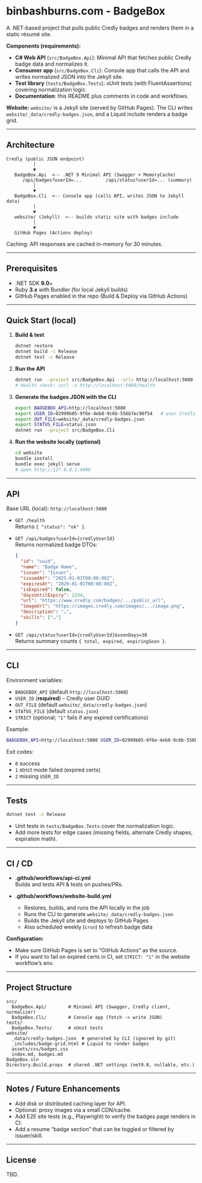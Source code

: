 # binbashburns.com - BadgeBox

A .NET-based project that pulls public Credly badges and renders them in a static résumé site.

**Components (requirements):**
- **C# Web API** (`src/BadgeBox.Api`): Minimal API that fetches public Credly badge data and normalizes it.
- **Consumer app** (`src/BadgeBox.Cli`): Console app that calls the API and writes normalized JSON into the Jekyll site.
- **Test library** (`tests/BadgeBox.Tests`): xUnit tests (with FluentAssertions) covering normalization logic.
- **Documentation**: this README plus comments in code and workflows.

**Website:** `website/` is a Jekyll site (served by GitHub Pages). The CLI writes `website/_data/credly-badges.json`, and a Liquid include renders a badge grid.

---

## Architecture

```
Credly (public JSON endpoint)
          │
          ▼
   BadgeBox.Api  <-- .NET 9 Minimal API (Swagger + MemoryCache)
      /api/badges?userId=...         /api/status?userId=... (summary)
          │
          ▼
   BadgeBox.Cli  <-- Console app (calls API, writes JSON to Jekyll data)
          │
          ▼
   website/ (Jekyll)  <-- builds static site with badges include
          │
          ▼
   GitHub Pages (Actions deploy)
```

Caching: API responses are cached in-memory for 30 minutes.

---

## Prerequisites

- .NET SDK **9.0**+
- Ruby **3.x** with Bundler (for local Jekyll builds)
- GitHub Pages enabled in the repo (Build & Deploy via GitHub Actions)

---

## Quick Start (local)

1. **Build & test**
   ```bash
   dotnet restore
   dotnet build -c Release
   dotnet test -c Release
   ```

2. **Run the API**
   ```bash
   dotnet run --project src/BadgeBox.Api --urls http://localhost:5080
   # Health check: curl -s http://localhost:5080/health
   ```

3. **Generate the badges JSON with the CLI**
   ```bash
   export BADGEBOX_API=http://localhost:5080
   export USER_ID=02999b05-9f6e-4eb8-9c6b-556b7ec90f54   # your Credly user GUID
   export OUT_FILE=website/_data/credly-badges.json
   export STATUS_FILE=status.json
   dotnet run --project src/BadgeBox.Cli
   ```

4. **Run the website locally (optional)**
   ```bash
   cd website
   bundle install
   bundle exec jekyll serve
   # open http://127.0.0.1:4000
   ```

---

## API

Base URL (local): `http://localhost:5080`

- `GET /health`  
  Returns `{ "status": "ok" }`.

- `GET /api/badges?userId={credlyUserId}`  
  Returns normalized badge DTOs:
  ```json
  {
    "id": "uuid",
    "name": "Badge Name",
    "issuer": "Issuer",
    "issuedAt": "2025-01-01T00:00:00Z",
    "expiresAt": "2029-01-01T00:00:00Z",
    "isExpired": false,
    "daysUntilExpiry": 1234,
    "url": "https://www.credly.com/badges/.../public_url",
    "imageUrl": "https://images.credly.com/images/.../image.png",
    "description": "…",
    "skills": ["…"]
  }
  ```

- `GET /api/status?userId={credlyUserId}&soonDays=30`  
  Returns summary counts `{ total, expired, expiringSoon }`.

---

## CLI

Environment variables:
- `BADGEBOX_API` (default `http://localhost:5080`)
- `USER_ID` (**required**) - Credly user GUID
- `OUT_FILE` (default `website/_data/credly-badges.json`)
- `STATUS_FILE` (default `status.json`)
- `STRICT` (optional; `"1"` fails if any expired certifications)

Example:
```bash
BADGEBOX_API=http://localhost:5080 USER_ID=02999b05-9f6e-4eb8-9c6b-556b7ec90f54 dotnet run --project src/BadgeBox.Cli
```

Exit codes:
- `0` success
- `1` strict mode failed (expired certs)
- `2` missing `USER_ID`

---

## Tests

```bash
dotnet test -c Release
```

- Unit tests in `tests/BadgeBox.Tests` cover the normalization logic.
- Add more tests for edge cases (missing fields, alternate Credly shapes, expiration math).

---

## CI / CD

- **.github/workflows/api-ci.yml**  
  Builds and tests API & tests on pushes/PRs.

- **.github/workflows/website-build.yml**  
  - Restores, builds, and runs the API locally in the job  
  - Runs the CLI to generate `website/_data/credly-badges.json`  
  - Builds the Jekyll site and deploys to GitHub Pages  
  - Also scheduled weekly (`cron`) to refresh badge data

**Configuration:**
- Make sure GitHub Pages is set to “GitHub Actions” as the source.
- If you want to fail on expired certs in CI, set `STRICT: "1"` in the website workflow’s env.

---

## Project Structure

```
src/
  BadgeBox.Api/        # Minimal API (Swagger, Credly client, normalizer)
  BadgeBox.Cli/        # Console app (fetch -> write JSON)
tests/
  BadgeBox.Tests/      # xUnit tests
website/
  _data/credly-badges.json  # generated by CLI (ignored by git)
  _includes/badge-grid.html # Liquid to render badges
  assets/css/badges.css
  index.md, badges.md
BadgeBox.sln
Directory.Build.props  # shared .NET settings (net9.0, nullable, etc.)
```

---

## Notes / Future Enhancements

- Add disk or distributed caching layer for API.
- Optional: proxy images via a small CDN/cache.
- Add E2E site tests (e.g., Playwright) to verify the badges page renders in CI.
- Add a resume “badge section” that can be toggled or filtered by issuer/skill.

---

## License

TBD.
